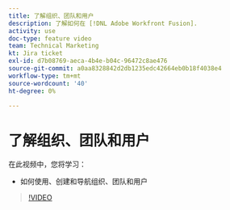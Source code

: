 ```yaml
---
title: 了解组织、团队和用户
description: 了解如何在 [!DNL Adobe Workfront Fusion].
activity: use
doc-type: feature video
team: Technical Marketing
kt: Jira ticket
exl-id: d7b08769-aeca-4b4e-b04c-96472c8ae476
source-git-commit: a0aa8328842d2db1235edc42664eb0b18f4038e4
workflow-type: tm+mt
source-wordcount: '40'
ht-degree: 0%

---
```


# 了解组织、团队和用户

在此视频中，您将学习：

* 如何使用、创建和导航组织、团队和用户

>[!VIDEO](https://video.tv.adobe.com/v/335309/?quality=12)
